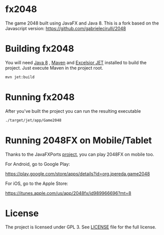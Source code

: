 fx2048
======

The game 2048 built using JavaFX and Java 8. This is a fork based on the
Javascript version: https://github.com/gabrielecirulli/2048

Building fx2048
====================

You will need [Java 8](http://www.oracle.com/technetwork/java/javase/downloads/index.html)
, [Maven](http://maven.apache.org/) and [Excelsior JET](http://www.excelsiorjet.com) installed to build the project. 
Just execute Maven in the project root.

```bash
mvn jet:build
```

Running fx2048
===================

After you've built the project you can run the resulting executable

```bash
./target/jet/app/Game2048
```

Running 2048FX on Mobile/Tablet
=====================

Thanks to the JavaFXPorts [project](https://bitbucket.org/javafxports), you can play 2048FX on mobile too.

For Android, go to Google Play: 

https://play.google.com/store/apps/details?id=org.jpereda.game2048

For iOS, go to the Apple Store:

https://itunes.apple.com/us/app/2048fx/id989966696?mt=8


License
===================

The project is licensed under GPL 3. See [LICENSE](https://raw.githubusercontent.com/brunoborges/fx2048/master/LICENSE)
file for the full license.
